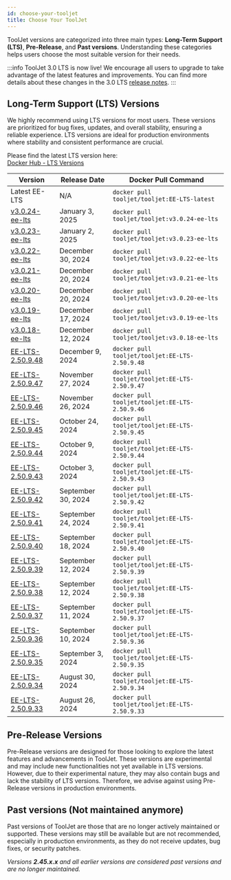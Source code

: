 ```yaml
---
id: choose-your-tooljet
title: Choose Your ToolJet
---
```


ToolJet versions are categorized into three main types: **Long-Term Support (LTS)**,  **Pre-Release**, and **Past versions**. Understanding these categories helps users choose the most suitable version for their needs.

:::info
ToolJet 3.0 LTS is now live! We encourage all users to upgrade to take advantage of the latest features and improvements. You can find more details about these changes in the 3.0 LTS [release notes](/docs/project-overview/release-notes).
:::

## Long-Term Support (LTS) Versions

We highly recommend using LTS versions for most users. These versions are prioritized for bug fixes, updates, and overall stability, ensuring a reliable experience. LTS versions are ideal for production environments where stability and consistent performance are crucial.

Please find the latest LTS version here: <br/>
[Docker Hub - LTS Versions](https://hub.docker.com/r/tooljet/tooljet/tags?page_size=&ordering=&name=EE-LTS) 

| Version | Release Date | Docker Pull Command |
|---------|--------------|----------------------|
| Latest EE-LTS | N/A | `docker pull tooljet/tooljet:EE-LTS-latest` |
| [v3.0.24-ee-lts](https://hub.docker.com/layers/tooljet/tooljet/v3.0.24-ee-lts/images/sha256-33494c8ee72c440ce0ded925cdeb15507cd87f2b7c3fe172dd1cbee790e3b96f?context=explore) | January 3, 2025 | `docker pull tooljet/tooljet:v3.0.24-ee-lts` |
| [v3.0.23-ee-lts](https://hub.docker.com/layers/tooljet/tooljet/v3.0.23-ee-lts/images/sha256-1ca2bcb5dac66b1d3d089bd8300b7077c0dcd27bb2cfe6665bf388b680294467?context=explore) | January 2, 2025 | `docker pull tooljet/tooljet:v3.0.23-ee-lts` |
| [v3.0.22-ee-lts](https://hub.docker.com/layers/tooljet/tooljet/v3.0.22-ee-lts/images/sha256-fc2bca053802e06a09858b65c2a5f47f1cb0ece2d156ca9b0dd1c37c60d5d2b8?context=explore) | December 30, 2024 | `docker pull tooljet/tooljet:v3.0.22-ee-lts` |
| [v3.0.21-ee-lts](https://hub.docker.com/layers/tooljet/tooljet/v3.0.21-ee-lts/images/sha256-88de45e3e32df48c7451a9f6ae505f985ca7a32d2b59c3a4ba9f9da992e8cafe?context=explore) | December 20, 2024 | `docker pull tooljet/tooljet:v3.0.21-ee-lts` |
| [v3.0.20-ee-lts](https://hub.docker.com/layers/tooljet/tooljet/v3.0.20-ee-lts/images/sha256-898f75a8c6a879014b890a47fa8fd6d2be41ea7f77d549bc2616e0db84788fd2?context=explore) | December 20, 2024 | `docker pull tooljet/tooljet:v3.0.20-ee-lts` |
| [v3.0.19-ee-lts](https://hub.docker.com/layers/tooljet/tooljet/v3.0.19-ee-lts/images/sha256-eb873525f3fe3a5838fcf72d38d1b9d4ffcb661f59e9af4c466f0041de882a0e?context=explore) | December 17, 2024 | `docker pull tooljet/tooljet:v3.0.19-ee-lts` |
| [v3.0.18-ee-lts](https://hub.docker.com/layers/tooljet/tooljet/v3.0.18-ee-lts/images/sha256-89e309a8a3a40c967e3bddfbb82adff9332d6b72322cf5ad40f575c03bf7dab1?context=explore) | December 12, 2024 | `docker pull tooljet/tooljet:v3.0.18-ee-lts` |
| [EE-LTS-2.50.9.48](https://hub.docker.com/layers/tooljet/tooljet/EE-LTS-2.50.9.48/images/sha256-42f834d196fd993eb2ec24dfe38aa850a8b49cdf89916dc42550169b3a5f0966?context=explore) | December 9, 2024 | `docker pull tooljet/tooljet:EE-LTS-2.50.9.48` |
| [EE-LTS-2.50.9.47](https://hub.docker.com/layers/tooljet/tooljet/EE-LTS-2.50.9.47/images/sha256-88f7ac041f847a4a37421b48b837aeac375017473650ec14b62c9bd4f6aa18e1?context=explore) | November 27, 2024 | `docker pull tooljet/tooljet:EE-LTS-2.50.9.47` |
| [EE-LTS-2.50.9.46](https://hub.docker.com/layers/tooljet/tooljet/EE-LTS-2.50.9.46/images/sha256-153dbe13c0a0c2803d80eda5ddb5c9c7f918da065495f76a875c8d3986e0b1a1?context=explore) | November 26, 2024 | `docker pull tooljet/tooljet:EE-LTS-2.50.9.46` |
| [EE-LTS-2.50.9.45](https://hub.docker.com/layers/tooljet/tooljet/EE-LTS-2.50.9.45/images/sha256-cb0030d66415ac52d156608fee2de8ce400cd4b2a7b3f865be331d13d939c883?context=explore) | October 24, 2024 | `docker pull tooljet/tooljet:EE-LTS-2.50.9.45` |
| [EE-LTS-2.50.9.44](https://hub.docker.com/layers/tooljet/tooljet/EE-LTS-2.50.9.44/images/sha256-739781626ba3b7a61890d5e6b633099fee12e0e14aa3d176ceafe102f4b4ca98?context=explore) | October 9, 2024 | `docker pull tooljet/tooljet:EE-LTS-2.50.9.44` |
| [EE-LTS-2.50.9.43](https://hub.docker.com/layers/tooljet/tooljet/EE-LTS-2.50.9.43/images/sha256-5d1cdd349872279ff23da9332dc0ec71c4ad637b35b728c44211f21fd206fa1c?context=explore) | October 3, 2024 | `docker pull tooljet/tooljet:EE-LTS-2.50.9.43` |
| [EE-LTS-2.50.9.42](https://hub.docker.com/layers/tooljet/tooljet/EE-LTS-2.50.9.42/images/sha256-767102dd525db7e4f2770d55db5a5862d1cc1507f752722d6eb24bae609fada7?context=explore) | September 30, 2024 | `docker pull tooljet/tooljet:EE-LTS-2.50.9.42` |
| [EE-LTS-2.50.9.41](https://hub.docker.com/layers/tooljet/tooljet/EE-LTS-2.50.9.41/images/sha256-d36444747af6f81d4456ca4d1f7dcf92c3e77e13e23ca9407c22de1c62451bd7?context=explore) | September 24, 2024 | `docker pull tooljet/tooljet:EE-LTS-2.50.9.41` |
| [EE-LTS-2.50.9.40](https://hub.docker.com/layers/tooljet/tooljet/EE-LTS-2.50.9.40/images/sha256-26338b926568dc514c26988f6cd01f84bb3edf950fac08982365fabb95900f78?context=explore) | September 18, 2024 | `docker pull tooljet/tooljet:EE-LTS-2.50.9.40` |
| [EE-LTS-2.50.9.39](https://hub.docker.com/layers/tooljet/tooljet/EE-LTS-2.50.9.39/images/sha256-6f1b7a00432e0e29a05adb375d3ddd9da877d6eb53d489be14ca0061953bbb57?context=explore) | September 12, 2024 | `docker pull tooljet/tooljet:EE-LTS-2.50.9.39` |
| [EE-LTS-2.50.9.38](https://hub.docker.com/layers/tooljet/tooljet/EE-LTS-2.50.9.38/images/sha256-1974afb5f8483f4bfb7bf7575d7d8b4f0f7747dd7c88139cbf559c3ce8b1fdbd?context=explore) | September 12, 2024 | `docker pull tooljet/tooljet:EE-LTS-2.50.9.38` |
| [EE-LTS-2.50.9.37](https://hub.docker.com/layers/tooljet/tooljet/EE-LTS-2.50.9.37/images/sha256-b1a13a5424bf14af77bb455f39e07d2a774303bcf4286aa7bd6d0a78c1a58e59?context=explore) | September 11, 2024 | `docker pull tooljet/tooljet:EE-LTS-2.50.9.37` |
| [EE-LTS-2.50.9.36](https://hub.docker.com/layers/tooljet/tooljet/EE-LTS-2.50.9.36/images/sha256-969ae46a17c5873882641b7e23b02e087874194d9546e0a55d21d49044becd9e?context=explore) | September 10, 2024 | `docker pull tooljet/tooljet:EE-LTS-2.50.9.36` |
| [EE-LTS-2.50.9.35](https://hub.docker.com/layers/tooljet/tooljet/EE-LTS-2.50.9.35/images/sha256-8a1b0014d470aff108ad75fd6982e01696740f2154a3bb49f08671b93d55485b?context=explore) | September 3, 2024 | `docker pull tooljet/tooljet:EE-LTS-2.50.9.35` |
| [EE-LTS-2.50.9.34](https://hub.docker.com/layers/tooljet/tooljet/EE-LTS-2.50.9.34/images/sha256-95af52997ec5b42fd5435bfef2f8996d0acc8234ae0541e155705ea4c689b272?context=explore) | August 30, 2024 | `docker pull tooljet/tooljet:EE-LTS-2.50.9.34` |
| [EE-LTS-2.50.9.33](https://hub.docker.com/layers/tooljet/tooljet/EE-LTS-2.50.9.33/images/sha256-e231b959a7e5e1455235d344ceffeaa34b482d925d9676e5169f58e966c59fbb?context=explore) | August 26, 2024 | `docker pull tooljet/tooljet:EE-LTS-2.50.9.33` |

## Pre-Release Versions

Pre-Release versions are designed for those looking to explore the latest features and advancements in ToolJet. These versions are experimental and may include new functionalities not yet available in LTS versions. However, due to their experimental nature, they may also contain bugs and lack the stability of LTS versions. Therefore, we advise against using Pre-Release versions in production environments.

## Past versions (Not maintained anymore)

Past versions of ToolJet are those that are no longer actively maintained or supported. These versions may still be available but are not recommended, especially in production environments, as they do not receive updates, bug fixes, or security patches. 

*Versions **2.45.x.x** and all earlier versions are considered past versions and are no longer maintained.*